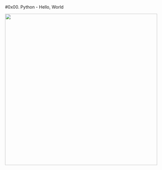 #0x00. Python - Hello, World

<img src="https://s3.amazonaws.com/intranet-projects-files/holbertonschool-higher-level_programming+/231/Flyingcircus_2.jpg" width="500" height="auto">
